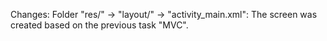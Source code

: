 Changes:
    Folder "res/" -> "layout/" -> "activity_main.xml":
        The screen was created based on the previous task "MVC".
